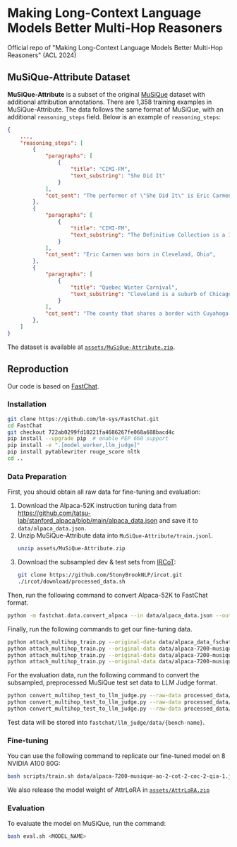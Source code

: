 # Making Long-Context Language Models Better Multi-Hop Reasoners

Official repo of "Making Long-Context Language Models Better Multi-Hop Reasoners" (ACL 2024)

## MuSiQue-Attribute Dataset

**MuSiQue-Attribute** is a subset of the original [MuSiQue](https://github.com/stonybrooknlp/musique) dataset with additional attribution annotations. There are 1,358 training examples in MuSiQue-Attribute. The data follows the same format of MuSiQue, with an additional `reasoning_steps` field. Below is an example of `reasoning_steps`:

```json
{
    ...,
    "reasoning_steps": [
        {
            "paragraphs": [
                {
                    "title": "CIMI-FM",
                    "text_substring": "She Did It"
                }
            ],
            "cot_sent": "The performer of \"She Did It\" is Eric Carmen",
        },
        {
            "paragraphs": [
                {
                    "title": "CIMI-FM",
                    "text_substring": "The Definitive Collection is a 1997 greatest hits compilation album of all the singles released by Cleveland, Ohio singer-songwriter Eric Carmen"
                }
            ],
            "cot_sent": "Eric Carmen was born in Cleveland, Ohio",
        },
        {
            "paragraphs": [
                {
                    "title": "Quebec Winter Carnival",
                    "text_substring": "Cleveland is a suburb of Chicago, located southwest of the city. It shares borders with the city in two areas, but is surrounded mostly by other suburbs"
                }
            ],
            "cot_sent": "The county that shares a border with Cuyahoga County, where Cleveland is located, is Lake County",
        },
    ]
}
```

The dataset is available at [`assets/MuSiQue-Attribute.zip`](assets/MuSiQue-Attribute.zip).

## Reproduction

Our code is based on [FastChat](https://github.com/lm-sys/FastChat).

### Installation

```sh
git clone https://github.com/lm-sys/FastChat.git
cd FastChat
git checkout 722ab0299fd10221fa4686267fe068a688bacd4c
pip install --upgrade pip  # enable PEP 660 support
pip install -e ".[model_worker,llm_judge]"
pip install pytablewriter rouge_score nltk
cd ..
```

### Data Preparation

First, you should obtain all raw data for fine-tuning and evaluation:

1. Download the Alpaca-52K instruction tuning data from <https://github.com/tatsu-lab/stanford_alpaca/blob/main/alpaca_data.json> and save it to `data/alpaca_data.json`.
2. Unzip MuSiQue-Attribute data into `MuSiQue-Attribute/train.jsonl`.
    ```sh
    unzip assets/MuSiQue-Attribute.zip
    ```
3. Download the subsampled dev & test sets from [IRCoT](https://github.com/StonyBrookNLP/ircot):
    ```sh
    git clone https://github.com/StonyBrookNLP/ircot.git
    ./ircot/download/processed_data.sh
    ```

Then, run the following command to convert Alpaca-52K to FastChat format.
```sh
python -m fastchat.data.convert_alpaca --in data/alpaca_data.json --out data/alpaca_data_fschat.json
```

Finally, run the following commands to get our fine-tuning data.
```sh
python attach_multihop_train.py --original-data data/alpaca_data_fschat.json --random-n 7200 --multihop-data MuSiQue-Attribute/train.jsonl --template prompts/ao.json --max-context-per-instance 2 --attached-data data/alpaca-7200-musique-ao-2.json
python attach_multihop_train.py --original-data data/alpaca-7200-musique-ao-2.json --multihop-data MuSiQue-Attribute/train.jsonl --template prompts/cot.json --max-context-per-instance 2 --attached-data data/alpaca-7200-musique-ao-2-cot-2.json
python attach_multihop_train.py --original-data data/alpaca-7200-musique-ao-2-cot-2.json --multihop-data MuSiQue-Attribute/train.jsonl --template prompts/coc.json --max-context-per-instance 2 --attached-data data/alpaca-7200-musique-ao-2-cot-2-coc-2.json
python attach_multihop_train.py --original-data data/alpaca-7200-musique-ao-2-cot-2-coc-2.json --multihop-data MuSiQue-Attribute/train.jsonl --auxiliary-tasks quotation_identification_all:prompts/qia.json --max-context-per-instance 1 --attached-data data/alpaca-7200-musique-ao-2-cot-2-coc-2-qia-1.json
```

For the evaluation data, run the following command to convert the subsampled, preprocessed MuSiQue test set data to LLM Judge format.
```sh
python convert_multihop_test_to_llm_judge.py --raw-data processed_data/musique/test_subsampled.jsonl --bench-name musique-coc --template prompts/coc.json
python convert_multihop_test_to_llm_judge.py --raw-data processed_data/musique/test_subsampled.jsonl --bench-name musique-cot --template prompts/cot.json
python convert_multihop_test_to_llm_judge.py --raw-data processed_data/musique/test_subsampled.jsonl --bench-name musique-ao --template prompts/ao.json
```
Test data will be stored into `fastchat/llm_judge/data/{bench-name}`.

### Fine-tuning

You can use the following command to replicate our fine-tuned model on 8 NVIDIA A100 80G:

```sh
bash scripts/train.sh data/alpaca-7200-musique-ao-2-cot-2-coc-2-qia-1.json <MODEL_NAME>
```

We also release the model weight of AttrLoRA in [`assets/AttrLoRA.zip`](assets/AttrLoRA.zip)

### Evaluation

To evaluate the model on MuSiQue, run the command:

```sh
bash eval.sh <MODEL_NAME>
```
